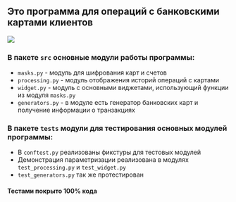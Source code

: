 ## Это программа для операций с банковскими картами клиентов
![](https://passport-1.com/d/krasrabru.jpg)
### В пакете `src` основные модули работы программы:
* `masks.py` - модуль для шифрования карт и счетов
* `processing.py` - модуль отображения историй операций с картами
* `widget.py` - модуль с основными виджетами, использующий функции из модуля `masks.py`
* `generators.py` - в модуле есть генератор банковских карт и получение информации о транзакциях


### В пакете `tests` модули для тестирования основных модулей программы:
* В `conftest.py` реализованы фикстуры для тестовых модулей
* Демонстрация параметризации реализована в модулях `test_processing.py` и `test_widget.py`
* `test_generators.py` так же протестирован
#### Тестами покрыто 100% кода